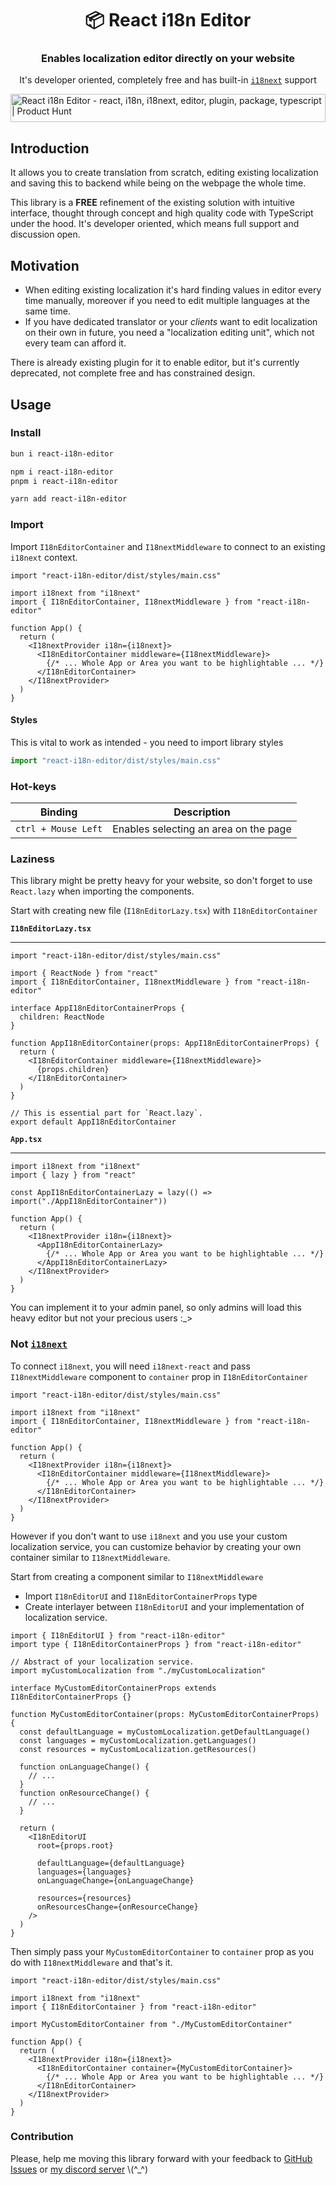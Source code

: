 <h1 align="center">📦 React i18n Editor</h1>
<h3 align="center">Enables localization editor directly on your website</h3>
<p align="center">It's developer oriented, completely free and has built-in <a href="https://www.npmjs.com/package/i18next"><code>i18next</code></a> support</p>
<a href="https://www.producthunt.com/posts/react-i18n-editor?utm_source=badge-featured&utm_medium=badge&utm_souce=badge-react&#0045;i18n&#0045;editor" target="_blank"><img src="https://api.producthunt.com/widgets/embed-image/v1/featured.svg?post_id=394880&theme=neutral" alt="React&#0032;i18n&#0032;Editor - react&#0044;&#0032;i18n&#0044;&#0032;i18next&#0044;&#0032;editor&#0044;&#0032;plugin&#0044;&#0032;package&#0044;&#0032;typescript | Product Hunt" style="width: 100%; height: 45px;" /></a>

## Introduction

It allows you to create translation from scratch, editing existing localization and saving this to backend while being on the webpage the whole time.

This library is a **FREE** refinement of the existing solution with intuitive interface, thought through concept and high quality code with TypeScript under the hood.
It's developer oriented, which means full support and discussion open.

## Motivation

- When editing existing localization it's hard finding values in editor every time manually, moreover if you need to edit multiple languages at the same time.
- If you have dedicated translator or your _clients_ want to edit localization on their own in future, you need a "localization editing unit", which not every team can afford it.

There is already existing plugin for it to enable editor, but it's currently deprecated, not complete free and has constrained design.

## Usage

### Install

```bash
bun i react-i18n-editor

npm i react-i18n-editor
pnpm i react-i18n-editor

yarn add react-i18n-editor
```

### Import

Import `I18nEditorContainer` and `I18nextMiddleware` to connect to an existing `i18next` context.

```tsx
import "react-i18n-editor/dist/styles/main.css"

import i18next from "i18next"
import { I18nEditorContainer, I18nextMiddleware } from "react-i18n-editor"

function App() {
  return (
    <I18nextProvider i18n={i18next}>
      <I18nEditorContainer middleware={I18nextMiddleware}>
        {/* ... Whole App or Area you want to be highlightable ... */}
      </I18nEditorContainer>
    </I18nextProvider>
  )
}
```

#### Styles

This is vital to work as intended - you need to import library styles

```ts
import "react-i18n-editor/dist/styles/main.css"
```

### Hot-keys

| Binding | Description |
|---|---|
| `ctrl + Mouse Left` | Enables selecting an area on the page |

### Laziness

This library might be pretty heavy for your website, so don't forget to use `React.lazy` when importing the components.

Start with creating new file (`I18nEditorLazy.tsx`) with `I18nEditorContainer`

**`I18nEditorLazy.tsx`**

---

```tsx
import "react-i18n-editor/dist/styles/main.css"

import { ReactNode } from "react"
import { I18nEditorContainer, I18nextMiddleware } from "react-i18n-editor"

interface AppI18nEditorContainerProps {
  children: ReactNode
}

function AppI18nEditorContainer(props: AppI18nEditorContainerProps) {
  return (
    <I18nEditorContainer middleware={I18nextMiddleware}>
      {props.children}
    </I18nEditorContainer>
  )
}

// This is essential part for `React.lazy`.
export default AppI18nEditorContainer
```

**`App.tsx`**

---

```tsx
import i18next from "i18next"
import { lazy } from "react"

const AppI18nEditorContainerLazy = lazy(() => import("./AppI18nEditorContainer"))

function App() {
  return (
    <I18nextProvider i18n={i18next}>
      <AppI18nEditorContainerLazy>
        {/* ... Whole App or Area you want to be highlightable ... */}
      </AppI18nEditorContainerLazy>
    </I18nextProvider>
  )
}
```

You can implement it to your admin panel, so only admins will load this heavy editor but not your precious users :_>

### Not [`i18next`](https://www.npmjs.com/package/i18next)

To connect `i18next`, you will need `i18next-react` and pass `I18nextMiddleware` component to `container` prop in `I18nEditorContainer`

```tsx
import "react-i18n-editor/dist/styles/main.css"

import i18next from "i18next"
import { I18nEditorContainer, I18nextMiddleware } from "react-i18n-editor"

function App() {
  return (
    <I18nextProvider i18n={i18next}>
      <I18nEditorContainer middleware={I18nextMiddleware}>
        {/* ... Whole App or Area you want to be highlightable ... */}
      </I18nEditorContainer>
    </I18nextProvider>
  )
}
```

However if you don't want to use `i18next` and you use your custom localization service, you can customize behavior by creating your own container similar to `I18nextMiddleware`.

Start from creating a component similar to `I18nextMiddleware`

- Import `I18nEditorUI` and `I18nEditorContainerProps` type
- Create interlayer between `I18nEditorUI` and your implementation of localization service.

```tsx
import { I18nEditorUI } from "react-i18n-editor"
import type { I18nEditorContainerProps } from "react-i18n-editor"

// Abstract of your localization service.
import myCustomLocalization from "./myCustomLocalization"

interface MyCustomEditorContainerProps extends I18nEditorContainerProps {}

function MyCustomEditorContainer(props: MyCustomEditorContainerProps) {
  const defaultLanguage = myCustomLocalization.getDefaultLanguage()
  const languages = myCustomLocalization.getLanguages()
  const resources = myCustomLocalization.getResources()

  function onLanguageChange() {
    // ...
  }
  function onResourceChange() {
    // ...
  }

  return (
    <I18nEditorUI
      root={props.root}

      defaultLanguage={defaultLanguage}
      languages={languages}
      onLanguageChange={onLanguageChange}

      resources={resources}
      onResourcesChange={onResourceChange}
    />
  )
}
```

Then simply pass your `MyCustomEditorContainer` to `container` prop as you do with `I18nextMiddleware` and that's it.

```tsx
import "react-i18n-editor/dist/styles/main.css"

import i18next from "i18next"
import { I18nEditorContainer } from "react-i18n-editor"

import MyCustomEditorContainer from "./MyCustomEditorContainer"

function App() {
  return (
    <I18nextProvider i18n={i18next}>
      <I18nEditorContainer container={MyCustomEditorContainer}>
        {/* ... Whole App or Area you want to be highlightable ... */}
      </I18nEditorContainer>
    </I18nextProvider>
  )
}
```

### Contribution

Please, help me moving this library forward with your feedback to [GitHub Issues](https://github.com/FrameMuse/react-i18n-editor/issues) or [my discord server](https://discord.gg/DCUWrRhvnt) \\(^_^)
